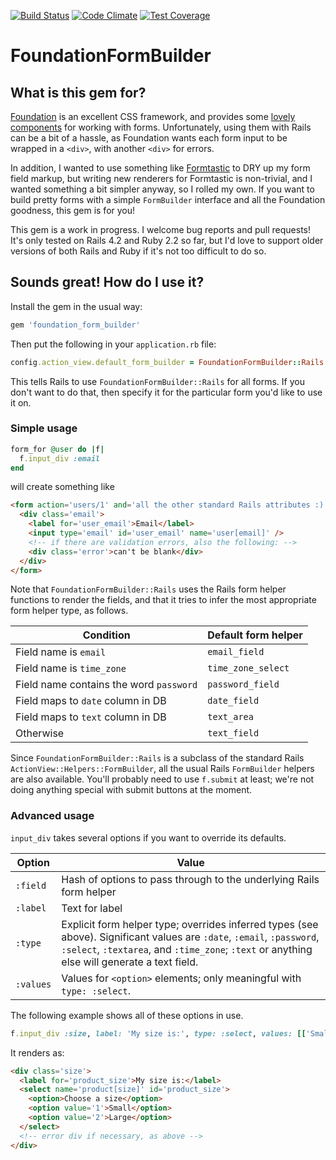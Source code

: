 [![Build Status](https://travis-ci.org/marnen/foundation_form_builder.svg)](https://travis-ci.org/marnen/foundation_form_builder)
[![Code Climate](https://codeclimate.com/github/marnen/foundation_form_builder/badges/gpa.svg)](https://codeclimate.com/github/marnen/foundation_form_builder)
[![Test Coverage](https://codeclimate.com/github/marnen/foundation_form_builder/badges/coverage.svg)](https://codeclimate.com/github/marnen/foundation_form_builder)

# FoundationFormBuilder

## What is this gem for?

[Foundation](http://foundation.zurb.com) is an excellent CSS framework, and provides some [lovely components](http://foundation.zurb.com/docs/components/forms.html) for working with forms. Unfortunately, using them with Rails can be a bit of a hassle, as Foundation wants each form input to be wrapped in a `<div>`, with another `<div>` for errors.

In addition, I wanted to use something like [Formtastic](http://github.com/justinfrench/formtastic) to DRY up my form field markup, but writing new renderers for Formtastic is non-trivial, and I wanted something a bit simpler anyway, so I rolled my own. If you want to build pretty forms with a simple `FormBuilder` interface and all the Foundation goodness, this gem is for you!

This gem is a work in progress. I welcome bug reports and pull requests! It's only tested on Rails 4.2 and Ruby 2.2 so far, but I'd love to support older versions of both Rails and Ruby if it's not too difficult to do so.

## Sounds great! How do I use it?

Install the gem in the usual way:
```ruby
gem 'foundation_form_builder'
```
Then put the following in your `application.rb` file:
```ruby
config.action_view.default_form_builder = FoundationFormBuilder::Rails
```
This tells Rails to use `FoundationFormBuilder::Rails` for all forms. If you don't want to do that, then specify it for the particular form you'd like to use it on.

### Simple usage

```ruby
form_for @user do |f|
  f.input_div :email
end
```
will create something like
```html
<form action='users/1' and='all the other standard Rails attributes :)'>
  <div class='email'>
    <label for='user_email'>Email</label>
    <input type='email' id='user_email' name='user[email]' />
    <!-- if there are validation errors, also the following: -->
    <div class='error'>can't be blank</div>
  </div>
</form>
```

Note that `FoundationFormBuilder::Rails` uses the Rails form helper functions to render the fields, and that it tries to infer the most appropriate form helper type, as follows.

| Condition                               | Default form helper |
| ----                                    | ----                |
| Field name is `email`                   | `email_field`       |
| Field name is `time_zone`               | `time_zone_select`  |
| Field name contains the word `password` | `password_field`    |
| Field maps to `date` column in DB       | `date_field`        |
| Field maps to `text` column in DB       | `text_area`         |
| Otherwise                               | `text_field`        |

Since `FoundationFormBuilder::Rails` is a subclass of the standard Rails `ActionView::Helpers::FormBuilder`, all the usual Rails `FormBuilder` helpers are also available. You'll probably need to use `f.submit` at least; we're not doing anything special with submit buttons at the moment.

### Advanced usage

`input_div` takes several options if you want to override its defaults.

| Option    | Value                                                                                                                                                                                                                  |
| ------    | ------                                                                                                                                                                                                                 |
| `:field`  | Hash of options to pass through to the underlying Rails form helper                                                                                                                                                    |
| `:label`  | Text for label                                                                                                                                                                                                         |
| `:type`   | Explicit form helper type; overrides inferred types (see above). Significant values are `:date`, `:email`, `:password`, `:select`, `:textarea`, and `:time_zone`; `:text` or anything else will generate a text field. |
| `:values` | Values for `<option>` elements; only meaningful with `type: :select`.                                                                                                                                                  |

The following example shows all of these options in use.

```ruby
f.input_div :size, label: 'My size is:', type: :select, values: [['Small', 1], ['Large', 2]], field: {prompt: 'Choose a size'}
```

It renders as:
```html
<div class='size'>
  <label for='product_size'>My size is:</label>
  <select name='product[size]' id='product_size'>
    <option>Choose a size</option>
    <option value='1'>Small</option>
    <option value='2'>Large</option>
  </select>
  <!-- error div if necessary, as above -->
</div>
```
